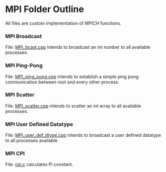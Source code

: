 # MPI Folder Outline

All files are custom implementation of MPICH functions.

### MPI Broadcast

File: [MPI_bcast.cpp](./src/MPI_bcast.cpp) intends to broadcast an int number to all available processes.

### MPI Ping-Pong

File: [MPI_ping_pong.cpp](./src/MPI_ping_pong.cpp) intends to establish a simple ping pong communication between root and every other process.

### MPI Scatter

File: [MPI_scatter.cpp](./src/MPI_scatter.cpp) intends to scatter an int array to all available processes.

### MPI User Defined Datatype

File: [MPI_user_def_dtype.cpp](./src/MPI_user_def_dtype.cpp) intends to broadcast a user defined datatype to all processes available

### MPI CPI

File: [cpi.c](./src/cpi.c) calculates Pi constant.
